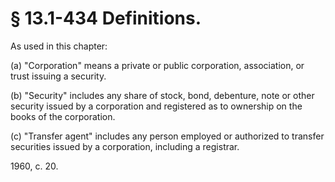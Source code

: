 # § 13.1-434 Definitions.

<p>As used in this chapter:</p><p>(a) "Corporation" means a private or public corporation, association, or trust issuing a security.</p><p>(b) "Security" includes any share of stock, bond, debenture, note or other security issued by a corporation and registered as to ownership on the books of the corporation.</p><p>(c) "Transfer agent" includes any person employed or authorized to transfer securities issued by a corporation, including a registrar.</p><p>1960, c. 20.</p>